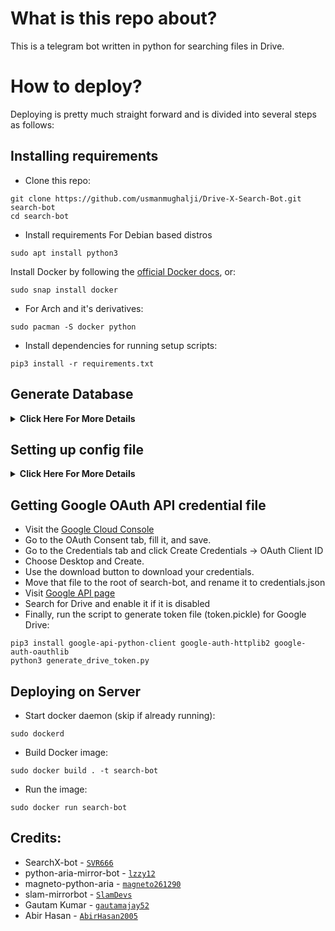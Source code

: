 
# What is this repo about?
This is a telegram bot written in python for searching files in Drive.

# How to deploy?
Deploying is pretty much straight forward and is divided into several steps as follows:
## Installing requirements

- Clone this repo:
```
git clone https://github.com/usmanmughalji/Drive-X-Search-Bot.git search-bot
cd search-bot
```

- Install requirements
For Debian based distros
```
sudo apt install python3
```
Install Docker by following the [official Docker docs](https://docs.docker.com/engine/install/debian/), or:
```
sudo snap install docker 
```
- For Arch and it's derivatives:
```
sudo pacman -S docker python
```
- Install dependencies for running setup scripts:
```
pip3 install -r requirements.txt
```
## Generate Database
<details>
    <summary><b>Click Here For More Details</b></summary>

- Go to https://elephantsql.com/ and create account (skip this if you already have ElephantSQL account)
- Hit **Create New Instance**
- Follow the further instructions in the screen
- Hit **Select Region**
- Hit **Review**
- Hit **Create instance**
- Select your database name
- Copy your database url, and fill to `DATABASE_URL` in config
</details>

## Setting up config file
<details>
    <summary><b>Click Here For More Details</b></summary>

```
cp config_sample.env config.env
```
Fill up rest of the fields. Meaning of each fields are discussed below:

### Required Field

- `BOT_TOKEN` : The telegram bot token that you get from @BotFather
- `OWNER_ID` : The Telegram user ID (not username) of the owner of the bot
- `DRIVE_NAME` : Add your `DRIVE_NAME` as follow, Seprate them with comma

  ```
  Drive1,Drive2
  ```
 
- `DRIVE_ID` : Add your `DRIVE_ID` as follow, Seprate them with space

  ```
  AE0IwdpTBX_UkhiVAP9 115YTRH84YTr1gBz190saB7UJ1djasj9J
  ```

- `INDEX_URL` : Add your `INDEX_URL` as follow, Seprate them with space

  ```
  https://demo.indexurl.workers.dev/0: https://demo.indexurl.workers.dev/0:/files
  ```

### Optional Field

- `TELEGRAPH_TOKEN` : Adding `TELEGRAPH_TOKEN` is compelety optional
    
- `AUTHORIZED_CHATS` : Fill user_id and chat_id (not username) of you want to authorize, Seprate them with space Examples: `-0123456789 -1122334455 6915401739`
    
- `DATABASE_URL` : Default `DATABASE_URL` from heroku will set itself or You can create Database URL. See [Generate Database](https://github.com/usmanmughalji/Drive-X-Search-Bot#generate-database) (**NOTE**: If you use database you can save your auth id permanent using `/auth` command)

- `BOT_SOURCE_CODE` : Add your bot source code link here or any link you want to add here.

- `TELEGRAPH_CHANGES` : Add any name here or your bot name.

</details>

## Getting Google OAuth API credential file

- Visit the [Google Cloud Console](https://console.developers.google.com/apis/credentials)
- Go to the OAuth Consent tab, fill it, and save.
- Go to the Credentials tab and click Create Credentials -> OAuth Client ID
- Choose Desktop and Create.
- Use the download button to download your credentials.
- Move that file to the root of search-bot, and rename it to credentials.json
- Visit [Google API page](https://console.developers.google.com/apis/library)
- Search for Drive and enable it if it is disabled
- Finally, run the script to generate token file (token.pickle) for Google Drive:
```
pip3 install google-api-python-client google-auth-httplib2 google-auth-oauthlib
python3 generate_drive_token.py
```
## Deploying on Server
- Start docker daemon (skip if already running):
```
sudo dockerd
```
- Build Docker image:
```
sudo docker build . -t search-bot
```
- Run the image:
```
sudo docker run search-bot
```
## Credits:

- SearchX-bot - [`SVR666`](https://github.com/SVR666/SearchX-bot)
- python-aria-mirror-bot - [`lzzy12`](https://github.com/lzzy12/python-aria-mirror-bot)
- magneto-python-aria - [`magneto261290`](https://github.com/magneto261290/magneto-python-aria)
- slam-mirrorbot - [`SlamDevs`](https://github.com/SlamDevs/slam-mirrorbot)
- Gautam Kumar - [`gautamajay52`](https://github.com/gautamajay52)
- Abir Hasan - [`AbirHasan2005`](https://github.com/AbirHasan2005)
